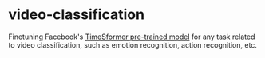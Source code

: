 # video-classification
Finetuning Facebook's [TimeSformer pre-trained model](https://huggingface.co/facebook/timesformer-base-finetuned-k600) for any task related to video classification, such as emotion recognition, action recognition, etc.


